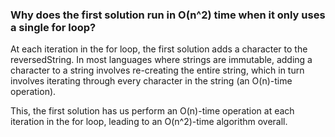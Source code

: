  ### Why does the first solution run in O(n^2) time when it only uses a single for loop?

At each iteration in the for loop, the first solution adds a character to the reversedString. In most languages where strings are immutable, adding a character to a string involves re-creating the entire string, which in turn involves iterating through every character in the string (an O(n)-time operation).

This, the first solution has us perform an O(n)-time operation at each iteration in the for loop, leading to an O(n^2)-time algorithm overall.